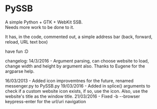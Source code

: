 # PySSB
A simple Python + GTK + WebKit SSB.  
Needs more work to be done to it.

It has, in the code, commented out, a simple
address bar (back, forward, reload, URL text box)

have fun :D

changelog:
14/3/2016 - Argument parsing, can choose website to load, change width and height by argument also.
            Thanks to Eugene for the argparse help.

16/03/2013 - Added icon improvemtnes for the future, renamed messenger.py to PySSB.py
19/03/2016 - Added in splice() arguments to check if a custom website icon exists, if so, use the icon.  Also, use the website's title as the window title.
21/03/2016 - Fixed -b --browser keypress-enter for the url/uri navigation 